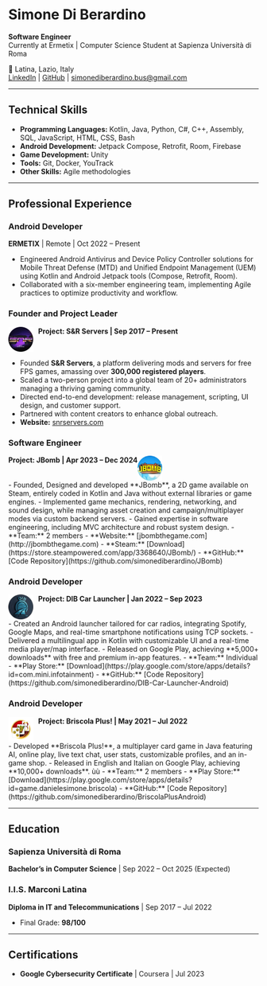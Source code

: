 # **Simone Di Berardino**  
**Software Engineer**  
Currently at Ermetix | Computer Science Student at Sapienza Università di Roma  

📍 Latina, Lazio, Italy  
[LinkedIn](https://www.linkedin.com/in/simone-di-berardino-77662721a/) | [GitHub](https://github.com/username) | simonediberardino.bus@gmail.com

---

## **Technical Skills**  
- **Programming Languages:** Kotlin, Java, Python, C#, C++, Assembly, SQL, JavaScript, HTML, CSS, Bash  
- **Android Development:** Jetpack Compose, Retrofit, Room, Firebase  
- **Game Development:** Unity  
- **Tools:** Git, Docker, YouTrack  
- **Other Skills:** Agile methodologies  

---

## **Professional Experience**  

### **Android Developer**  
**ERMETIX** | Remote | Oct 2022 – Present  
- Engineered Android Antivirus and Device Policy Controller solutions for Mobile Threat Defense (MTD) and Unified Endpoint Management (UEM) using Kotlin and Android Jetpack tools (Compose, Retrofit, Room).  
- Collaborated with a six-member engineering team, implementing Agile practices to optimize productivity and workflow.  

### **Founder and Project Leader**  
<span style="display: flex; align-items: flex-start;">
<img src="https://raw.githubusercontent.com/simonediberardino/resume/main/assets/project_snrservers.png" alt="S&R Servers Logo" width="50" height="50" style="margin-right: 10px;">  
<h4 style="margin: 0;">Project: S&R Servers | Sep 2017 – Present</h4>
</span>


- Founded **S&R Servers**, a platform delivering mods and servers for free FPS games, amassing over **300,000 registered players**.  
- Scaled a two-person project into a global team of 20+ administrators managing a thriving gaming community.  
- Directed end-to-end development: release management, scripting, UI design, and customer support.  
- Partnered with content creators to enhance global outreach.  
- **Website:** [snrservers.com](http://snrservers.com)


### **Software Engineer**  
<span style="display: flex; align-items: flex-start;">
<h4 style="margin: 0;">Project: JBomb | Apr 2023 – Dec 2024</h4>
<img src="https://raw.githubusercontent.com/simonediberardino/resume/main/assets/project_jbomb.png" alt="JBomb Logo" width="50" height="50" style="margin-right: 10px;">  
</span>
- Founded, Designed and developed **JBomb**, a 2D game available on Steam, entirely coded in Kotlin and Java without external libraries or game engines.  
- Implemented game mechanics, rendering, networking, and sound design, while managing asset creation and campaign/multiplayer modes via custom backend servers.  
- Gained expertise in software engineering, including MVC architecture and robust system design.  
- **Team:** 2 members
- **Website:** [jbombthegame.com](http://jbombthegame.com)  
- **Steam:** [Download](https://store.steampowered.com/app/3368640/JBomb/)  
- **GitHub:** [Code Repository](https://github.com/simonediberardino/JBomb)  

### **Android Developer**  
<span style="display: flex; align-items: flex-start;">
<img src="https://raw.githubusercontent.com/simonediberardino/resume/main/assets/project_dib.png" alt="JBomb Logo" width="50" height="50" style="margin-right: 10px;">  
<h4 style="margin: 0;">Project: DIB Car Launcher | Jan 2022 – Sep 2023</h4>
</span>
- Created an Android launcher tailored for car radios, integrating Spotify, Google Maps, and real-time smartphone notifications using TCP sockets.  
- Delivered a multilingual app in Kotlin with customizable UI and a real-time media player/map interface.  
- Released on Google Play, achieving **5,000+ downloads** with free and premium in-app features.  
- **Team:** Individual
- **Play Store:** [Download](https://play.google.com/store/apps/details?id=com.mini.infotainment)  
- **GitHub:** [Code Repository](https://github.com/simonediberardino/DIB-Car-Launcher-Android)  

### **Android Developer**  
<span style="display: flex; align-items: flex-start;">
<img src="https://raw.githubusercontent.com/simonediberardino/resume/main/assets/project_briscola.png" alt="Briscola Logo" width="50" height="50" style="margin-right: 10px;">  
<h4 style="margin: 0;">Project: Briscola Plus! | May 2021 – Jul 2022</h4>
</span>
- Developed **Briscola Plus!**, a multiplayer card game in Java featuring AI, online play, live text chat, user stats, customizable profiles, and an in-game shop.  
- Released in English and Italian on Google Play, achieving **10,000+ downloads**.  ùù
- **Team:** 2 members
- **Play Store:** [Download](https://play.google.com/store/apps/details?id=game.danielesimone.briscola)  
- **GitHub:** [Code Repository](https://github.com/simonediberardino/BriscolaPlusAndroid)  

---

## **Education**  

### **Sapienza Università di Roma**  
**Bachelor’s in Computer Science** | Sep 2022 – Oct 2025 (Expected)  

### **I.I.S. Marconi Latina**  
**Diploma in IT and Telecommunications** | Sep 2017 – Jul 2022  
- Final Grade: **98/100**  

---

## **Certifications**  
- **Google Cybersecurity Certificate** | Coursera | Jul 2023  
